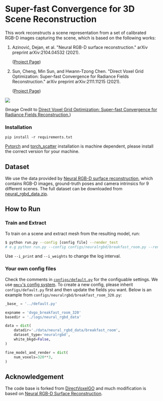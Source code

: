# Super-fast Convergence for 3D Scene Reconstruction

This work reconstructs a scene representation from a set of calibrated RGB-D images capturing the scene, which is based on the following works:

1. Azinović, Dejan, et al. "Neural RGB-D surface reconstruction." arXiv preprint arXiv:2104.04532 (2021).

   ([Project Page](https://dazinovic.github.io/neural-rgbd-surface-reconstruction/))

2. Sun, Cheng, Min Sun, and Hwann-Tzong Chen. "Direct Voxel Grid Optimization: Super-fast Convergence for Radiance Fields Reconstruction." arXiv preprint arXiv:2111.11215 (2021).

   ([Project Page](https://sunset1995.github.io/dvgo/))

![](https://i.imgur.com/mwkg2P1.png)

(Image Credit to [Direct Voxel Grid Optimization: Super-fast Convergence for Radiance Fields Reconstruction.](https://arxiv.org/pdf/2111.11215.pdf))

### Installation

```
pip install -r requirements.txt
```
[Pytorch](https://pytorch.org/) and [torch_scatter](https://github.com/rusty1s/pytorch_scatter) installation is machine dependent, please install the correct version for your machine.

## Dataset

We use the data provided by [Neural RGB-D surface reconstruction](https://dazinovic.github.io/neural-rgbd-surface-reconstruction/), which contains RGB-D images, ground-truth poses and camera intrinsics for 9 different scenes. The full dataset can be downloaded from [neural_rgbd_data.zip](http://kaldir.vc.in.tum.de/neural_rgbd/neural_rgbd_data.zip).


## How to Run

### Train and Extract
To train on a scene and extract mesh from the resulting model, run: 

```bash
$ python run.py --config [config file] --render_test
# e.g python run.py --config configs/neuralrgbd/breakfast_room.py --render_test
```
Use `--i_print` and `--i_weights` to change the log interval.

### Your own config files
Check the comments in [`configs/default.py`](./configs/default.py) for the configuable settings.
We use [`mmcv`'s config system](https://mmcv.readthedocs.io/en/latest/understand_mmcv/config.html).
To create a new config, please inherit `configs/default.py` first and then update the fields you want.
Below is an example from `configs/neuralrgbd/breakfast_room_320.py`:

```python
_base_ = '../default.py'

expname = 'dvgo_breakfast_room_320'
basedir = './logs/neural_rgbd_data'

data = dict(
    datadir='./data/neural_rgbd_data/breakfast_room',
    dataset_type='neuralrgbd',
    white_bkgd=False,
)

fine_model_and_render = dict(
    num_voxels=320**3,
)
```

## Acknowledgement
The code base is forked from [DirectVoxelGO](https://github.com/sunset1995/DirectVoxGO) and much modification is based on [Neural RGB-D Surface Reconstruction](https://github.com/dazinovic/neural-rgbd-surface-reconstruction).
